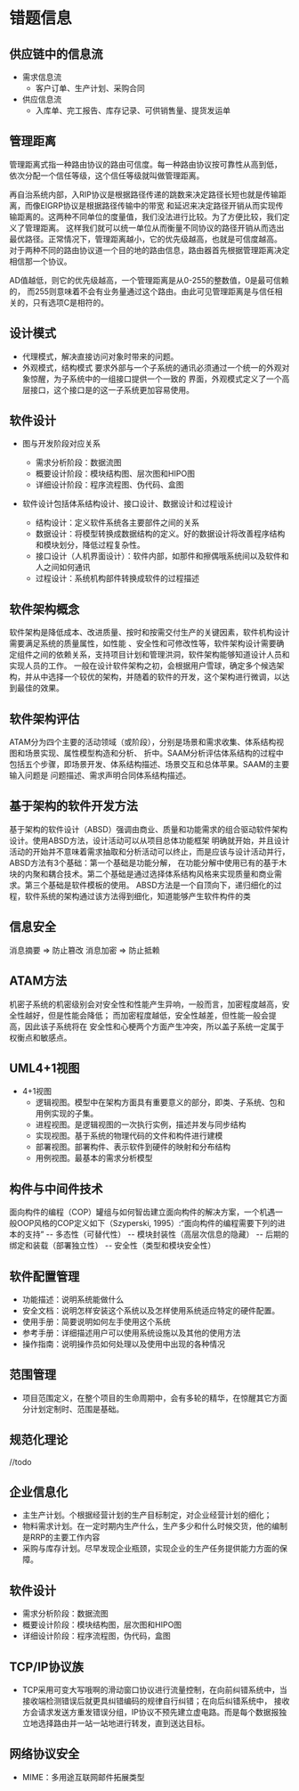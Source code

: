 # 错题信息

## 供应链中的信息流

* 需求信息流
  * 客户订单、生产计划、采购合同
* 供应信息流
  * 入库单、完工报告、库存记录、可供销售量、提货发运单

## 管理距离

  管理距离式指一种路由协议的路由可信度。每一种路由协议按可靠性从高到低，
依次分配一个信任等级，这个信任等级就叫做管理距离。

  再自治系统内部，入RIP协议是根据路径传递的跳数来决定路径长短也就是传输距离，而像EIGRP协议是根据路径传输中的带宽
和延迟来决定路径开销从而实现传输距离的。这两种不同单位的度量值，我们没法进行比较。为了方便比较，我们定义了管理距离。
这样我们就可以统一单位从而衡量不同协议的路径开销从而选出最优路径。正常情况下，管理距离越小，它的优先级越高，也就是可信度越高。
对于两种不同的路由协议道一个目的地的路由信息，路由器首先根据管理距离决定相信那一个协议。

  AD值越低，则它的优先级越高，一个管理距离是从0-255的整数值，0是最可信赖的，
而255则意味着不会有业务量通过这个路由。由此可见管理距离是与信任相关的，只有选项C是相符的。

## 设计模式
  * 代理模式，解决直接访问对象时带来的问题。
  * 外观模式，结构模式
     要求外部与一个子系统的通讯必须通过一个统一的外观对象惊醒，为子系统中的一组接口提供一个一致的
  界面，外观模式定义了一个高层接口，这个接口是的这一子系统更加容易使用。

## 软件设计
* 图与开发阶段对应关系
  * 需求分析阶段：数据流图
  * 概要设计阶段：模块结构图、层次图和HIPO图
  * 详细设计阶段：程序流程图、伪代码、盒图

* 软件设计包括体系结构设计、接口设计、数据设计和过程设计
  * 结构设计：定义软件系统各主要部件之间的关系
  * 数据设计：将模型转换成数据结构的定义。好的数据设计将改善程序结构和模块划分，降低过程复杂性。
  * 接口设计（人机界面设计）：软件内部，如那件和擦偶哦系统间以及软件和人之间如何通讯
  * 过程设计：系统机构部件转换成软件的过程描述 
 
## 软件架构概念
  软件架构是降低成本、改进质量、按时和按需交付生产的关键因素，软件机构设计需要满足系统的质量属性，如性能
、安全性和可修改性等，软件架构设计需要确定组件之间的依赖关系，支持项目计划和管理洪洞，软件架构能够知道设计人员和实现人员的工作。
一般在设计软件架构之初，会根据用户雪球，确定多个候选架构，并从中选择一个较优的架构，并随着的软件的开发，这个架构进行微调，以达到最佳的效果。

## 软件架构评估
  ATAM分为四个主要的活动领域（或阶段），分别是场景和需求收集、体系结构视图和场景实现、属性模型构造和分析、
折中。SAAM分析评估体系结构的过程中包括五个步骤，即场景开发、体系结构描述、场景交互和总体苹果。SAAM的主要输入问题是
问题描述、需求声明合同体系结构描述。

## 基于架构的软件开发方法
  基于架构的软件设计（ABSD）强调由商业、质量和功能需求的组合驱动软件架构设计。使用ABSD方法，设计活动可以从项目总体功能框架
明确就开始，并且设计活动的开始并不意味着需求抽取和分析活动可以终止，而是应该与设计活动并行，ABSD方法有3个基础：第一个基础是功能分解，
在功能分解中使用已有的基于木块的内聚和耦合技术。第二个基础是通过选择体系结构风格来实现质量和商业需求。第三个基础是软件模板的使用。
ABSD方法是一个自顶向下，递归细化的过程，软件系统的架构通过该方法得到细化，知道能够产生软件构件的类

## 信息安全
  消息摘要 => 防止篡改
  消息加密 => 防止抵赖
  
## ATAM方法
  机密子系统的机密级别会对安全性和性能产生异响，一般而言，加密程度越高，安全性越好，但是性能会降低；
而加密程度越低，安全性越差，但性能一般会提高，因此该子系统将在 安全性和心梗两个方面产生冲突，所以盖子系统一定属于权衡点和敏感点。

## UML4+1视图
* 4+1视图
  * 逻辑视图。模型中在架构方面具有重要意义的部分，即类、子系统、包和用例实现的子集。
  * 进程视图。是逻辑视图的一次执行实例，描述并发与同步结构
  * 实现视图。基于系统的物理代码的文件和构件进行建模
  * 部署视图。部署构件、表示软件到硬件的映射和分布结构
  * 用例视图。最基本的需求分析模型

## 构件与中间件技术
面向构件的编程（COP）罐组与如何智齿建立面向构件的解决方案，一个机遇一般OOP风格的COP定义如下（Szyperski, 1995）:“面向构件的编程需要下列的进本的支持”
    -- 多态性（可替代性）
    -- 模块封装性（高层次信息的隐藏）
    -- 后期的绑定和装载（部署独立性）
    -- 安全性（类型和模块安全性）
    
## 软件配置管理
* 功能描述：说明系统能做什么
* 安全文档：说明怎样安装这个系统以及怎样使用系统适应特定的硬件配置。
* 使用手册：简要说明如何左手使用这个系统
* 参考手册：详细描述用户可以使用系统设施以及其他的使用方法
* 操作指南：说明操作员如何处理以及使用中出现的各种情况

## 范围管理
* 项目范围定义，在整个项目的生命周期中，会有多轮的精华，在惊醒其它方面分计划定制时、范围是基础。

## 规范化理论
//todo

## 企业信息化
* 主生产计划。个根据经营计划的生产目标制定，对企业经营计划的细化；
* 物料需求计划。在一定时期内生产什么，生产多少和什么时候交货，他的编制是RRP的主要工作内容
* 采购与库存计划。尽早发现企业瓶颈，实现企业的生产任务提供能力方面的保障。

## 软件设计
* 需求分析阶段：数据流图
* 概要设计阶段：模块结构图，层次图和HIPO图
* 详细设计阶段：程序流程图，伪代码，盒图

## TCP/IP协议族
* TCP采用可变大写哦啊的滑动窗口协议进行流量控制，在向前纠错系统中，当接收端检测错误后就更具纠错编码的规律自行纠错；在向后纠错系统中，
接收方会请求发送方重发错误分组，IP协议不预先建立虚电路。而是每个数据报独立地选择路由并一站一站地进行转发，直到送达目标。


## 网络协议安全
* MIME：多用途互联网邮件拓展类型